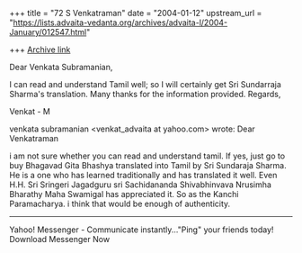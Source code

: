 +++
title = "72 S Venkatraman"
date = "2004-01-12"
upstream_url = "https://lists.advaita-vedanta.org/archives/advaita-l/2004-January/012547.html"

+++
[Archive link](https://lists.advaita-vedanta.org/archives/advaita-l/2004-January/012547.html)

Dear Venkata Subramanian,

I can read and understand Tamil well; so I will certainly get Sri Sundarraja Sharma's translation. Many thanks for the information provided. Regards,

Venkat - M

venkata subramanian <venkat_advaita at yahoo.com> wrote:
Dear Venkatraman

i am not sure whether you can read and understand tamil. If yes, just go to buy Bhagavad Gita Bhashya translated into Tamil by Sri Sundaraja Sharma. He is a one who has learned traditionally and has translated it well. Even H.H. Sri Sringeri Jagadguru sri Sachidananda Shivabhinvava Nrusimha Bharathy Maha Swamigal has appreciated it. So as the Kanchi Paramacharya. i think that would be enough of authenticity. 


---------------------------------
  Yahoo! Messenger - Communicate instantly..."Ping" your friends today! Download Messenger Now

